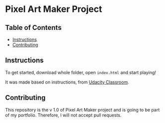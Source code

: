 # Pixel Art Maker Project

## Table of Contents

* [Instructions](#instructions)
* [Contributing](#contributing)

## Instructions

To get started, download whole folder, open `index.html` and start playing!

It was made based on instructions, from [Udacity Classroom](https://classroom.udacity.com/me).

## Contributing

This repository is the v 1.0 of Pixel Art Maker project and is going to be part of my portfolio. Therefore, I will not accept pull requests.
